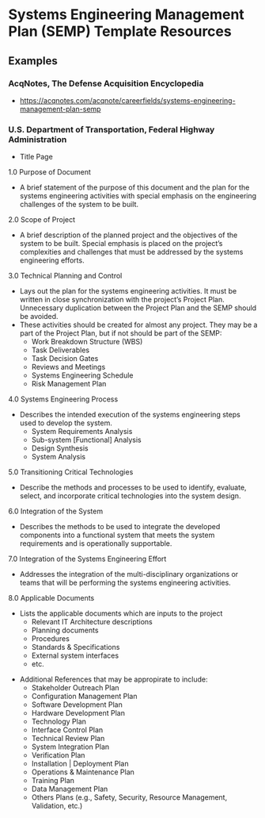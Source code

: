 
# Systems Engineering Management Plan (SEMP) Template Resources

## Examples

### AcqNotes, The Defense Acquisition Encyclopedia 

- https://acqnotes.com/acqnote/careerfields/systems-engineering-management-plan-semp



### U.S. Department of Transportation, Federal Highway Administration

- Title Page

1.0 Purpose of Document
  + A brief statement of the purpose of this document and the plan for the systems engineering activities with special emphasis on the engineering challenges of the system to be built.


2.0 Scope of Project 
  + A brief description of the planned project and the objectives of the system to be built. Special emphasis is placed on the project’s complexities and challenges that must be addressed by the systems engineering efforts.


3.0 Technical Planning and Control
  + Lays out the plan for the systems engineering activities. It must be written in close synchronization with the project’s Project Plan. Unnecessary duplication between the Project Plan and the SEMP should be avoided. 
  + These activities should be created for almost any project. They may be a part of the Project Plan, but if not should be part of the SEMP: 
    * Work Breakdown Structure (WBS)
    * Task Deliverables
    * Task Decision Gates
    * Reviews and Meetings
    * Systems Engineering Schedule
    * Risk Management Plan


4.0 Systems Engineering Process
  + Describes the intended execution of the systems engineering steps used to develop the system. 
    * System Requirements Analysis
    * Sub-system [Functional] Analysis
    * Design Synthesis 
    * System Analysis


5.0 Transitioning Critical Technologies
  + Describe the methods and processes to be used to identify, evaluate, select, and incorporate critical technologies into the system design. 


6.0 Integration of the System
  + Describes the methods to be used to integrate the developed components into a functional system that meets the system requirements and is operationally supportable. 


7.0 Integration of the Systems Engineering Effort 
  + Addresses the integration of the multi-disciplinary organizations or teams that will be performing the systems engineering activities. 


8.0 Applicable Documents 
  + Lists the applicable documents which are inputs to the project
    * Relevant IT Architecture descriptions
    * Planning documents 
    * Procedures
    * Standards & Specifications 
    * External system interfaces
    * etc.
    

- Additional References that may be appropirate to include:
  + Stakeholder Outreach Plan
  + Configuration Management Plan
  + Software Development Plan
  + Hardware Development Plan
  + Technology Plan
  + Interface Control Plan 
  + Technical Review Plan
  + System Integration Plan 
  + Verification Plan
  + Installation | Deployment Plan 
  + Operations & Maintenance Plan
  + Training Plan
  + Data Management Plan 
  + Others Plans (e.g., Safety, Security, Resource Management, Validation, etc.)
